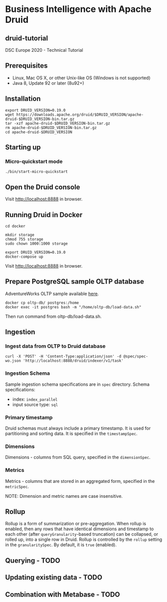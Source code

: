 # Business Intelligence with Apache Druid 
## druid-tutorial
DSC Europe 2020 - Technical Tutorial

## Prerequisites
- Linux, Mac OS X, or other Unix-like OS (Windows is not supported)
- Java 8, Update 92 or later (8u92+)

## Installation
```
export DRUID_VERSION=0.19.0
wget https://downloads.apache.org/druid/$DRUID_VERSION/apache-druid-$DRUID_VERSION-bin.tar.gz
tar -xzf apache-druid-$DRUID_VERSION-bin.tar.gz
rm apache-druid-$DRUID_VERSION-bin.tar.gz
cd apache-druid-$DRUID_VERSION
```

## Starting up
### Micro-quickstart mode
```
./bin/start-micro-quickstart
```

## Open the Druid console
Visit [http://localhost:8888](http://localhost:8888) in browser.

## Running Druid in Docker
```
cd docker

mkdir storage
chmod 755 storage
sudo chown 1000:1000 storage

export DRUID_VERSION=0.19.0
docker-compose up
```
Visit [http://localhost:8888](http://localhost:8888) in browser.

## Prepare PostgreSQL sample OLTP database
AdventureWorks OLTP sample available [here](https://github.com/morenoh149/postgresDBSamples/tree/master/adventureworks).
```
docker cp oltp-db/ postgres:/home
docker exec -it postgres bash -m "/home/oltp-db/load-data.sh"
```
Then run command from oltp-db/load-data.sh.

## Ingestion
### Ingest data from OLTP to Druid database
```
curl -X 'POST' -H 'Content-Type:application/json' -d @spec/spec-wo.json 'http://localhost:8888/druid/indexer/v1/task'
```

### Ingestion Schema
Sample ingestion schema specifications are in `spec` directory.
Schema specifications:
* index: `index_parallel`
* input source type: `sql`

### Primary timestamp
Druid schemas must always include a primary timestamp. It is used for partitioning and sorting data.
It is specified in the `timestampSpec`.

### Dimensions
Dimensions - columns from SQL query, specified in the `dimensionSpec`.

### Metrics
Metrics - columns that are stored in an aggregated form, specified in the `metricSpec`.

NOTE: Dimension and metric names are case insensitive.

## Rollup
Rollup is a form of summarization or pre-aggregation.
When rollup is enabled, then any rows that have identical dimensions and timestamp to each other (after `queryGranularity`-based truncation) can be collapsed, or rolled up, into a single row in Druid.
Rollup is controlled by the `rollup` setting in the `granularitySpec`. By default, it is `true` (enabled).

## Querying - TODO

## Updating existing data - TODO

## Combination with Metabase - TODO

